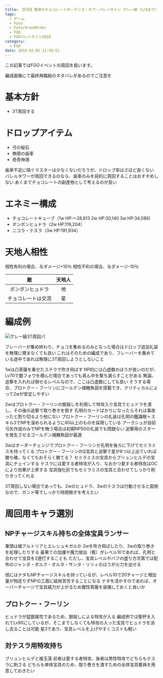 ```yaml
---
title: 【FGO】繁栄のチョコレートガーデンズ・オブ・バレンタイン グレー級（2/8まで）
tags:
  - ゲーム
  - Fate
  - Fate/GrandOrder
  - FGO
  - FGOバレンタイン2018
category:
  - FGO
date: 2018-02-05 11:58:51
---
```



この記事ではFGOイベントの周回を扱います。

編成画像にて最終再臨絵のネタバレがあるのでご注意を

<!-- more -->

# 基本方針

* 3T周回する

# ドロップアイテム

* 弓の秘石
* 無限の歯車
* 奇奇神酒

歯車不足に喘ぐマスターは少なくないだろうが、ドロップ率はさほど良くない
バレルタワーが周回できるのなら、歯車のみを目的に周回することはおすすめしない
あくまでチョコレートの副産物として考えるのが良い

# エネミー構成

* チョコレートキューブ（1w HP:～28,813 2w HP:30,140 3w HP:34,089）
* ボンボンヒュドラ（2w HP:119,204）
* ニコラ・テスラ（3w HP:191,934）

# 天地人相性

相性有利の場合、与ダメージ+10％
相性不利の場合、与ダメージ-10％

|敵|天地人|
|:-:|:--:|
|ボンボンヒュドラ|地|
|チョコレートは交流|星|

# 編成例

![グレー級3T周回パ](gray-to-0208.png "グレー級3T周回パ")

フレーバーが集め終わり、チョコを集めるのみとなった場合はドロップ追加礼装を無理に積まなくても良い
これはそのための編成であり、フレーバーを集めている途中であれば無理に3T周回しようとしないこと

1wは凸菩薩を乗せたステラで吹き飛ばす
NP的には凸虚数のほうが良いのだが、Lv70で銀フォウを積んだ場合であっても真ん中を撃ち漏らすことがある
無論、追撃を入れれば倒せるレベルなので、ここは凸虚数にしても良い
そうする場合、プロトクー・フーリンにゴールデン捕鯉魚図を搭載でき、クリティカルによって2wが安定しやすい

2wはプロトクー・フーリンの獣殺しを利用して特攻入り宝具でヒュドラを潰し、その後の追撃で取り巻きを倒す
孔明のカードばかりになったらそれは事故ったと割り切るより他にない
プロトクー・フーリンの礼装は孔明の鑑識眼＋スキル3でNPを溜められるように60以上のものを採用している
アーラシュが自前弓矢作成のみでNPを賄う場合は初期NP50の礼装でも問題ない
追撃用のスターを発生させるゴールデン捕鯉魚図が最適

3wはオーダーチェンジでプロトクー・フーリンか孔明を後ろに下げてセミラミスを持ってくる
プロトクー・フーリンのQ宝具と追撃で星が8つ以上出ていれば勝ち確。なくてもおそらく勝てる？
セミラミスの宝具からブリュンヒルデの宝具にチェインする
テスラには愛する者特攻が入り、なおかつ愛する者特攻はOCにより効果が上昇する
宝具強化前でもセミラミスの宝具と合わせてしっかり削りきってくれる

3T周回しない場合であっても、2wのヒュドラ、3wのテスラは行動させると面倒なので、ガンド等でしっかり時間稼ぎを考えたい

# 周回用キャラ選別

## NPチャージスキル持ちの全体宝具ランサー

筆頭は槍アルトリアとエレシュキガルか
2wを吹き飛ばしたり、3wの取り巻きを処理したりする
最果ての加護や魔力放出（檻）がレベル10であれば、孔明と合わせて宝具を2連打することも
ただし、宝具レベルやバフの盛り方次第では配布のジャンヌ・ダルク・オルタ・サンタ・リリィのほうが火力を出せる

他にはナタもNPチャージスキルを持っているが、レベル10で20チャージと増加量が物足りずNPの工面に結局苦労することになる
ナタを活かすのであれば、オーバーチャージで宝具威力が上がるため魔性菩薩を装備しておくと良いか

## プロトクー・フーリン

ヒュドラが猛獣属性であるため、獣殺しによる特攻が入る
編成例では聖杯を入れてLv90にしているが、そこまでしなくても特攻の入った宝具でヒュドラを消し去ることは可能
星3であり、宝具レベルを上げやすくコストも軽い

## 対テスラ用特攻持ち

ブリュンヒルデと槍玉藻
前者は愛する者特攻、後者は男性特攻でどちらもテスラに刺さる
どちらも単体宝具のため、取り巻きを潰すための全体宝具要員を用意しておきたい

